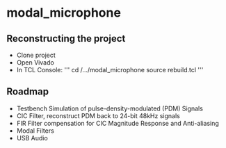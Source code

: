 # modal_microphone

## Reconstructing the project
- Clone project
- Open Vivado
- In TCL Console:
''' 
cd /.../modal_microphone
source rebuild.tcl
'''

## Roadmap
- Testbench Simulation of pulse-density-modulated (PDM) Signals
- CIC Filter, reconstruct PDM back to 24-bit 48kHz signals
- FIR Filter compensation for CIC Magnitude Response and Anti-aliasing
- Modal Filters
- USB Audio
